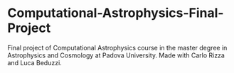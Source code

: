 # Computational-Astrophysics-Final-Project
Final project of Computational Astrophysics course in the master degree in Astrophysics and Cosmology at Padova University. Made with Carlo Rizza and Luca Beduzzi.
